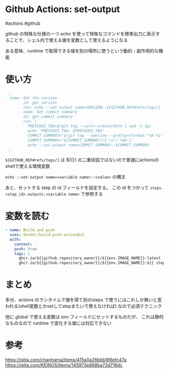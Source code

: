 # Github Actions: set-output

#actions #github

github の特殊な仕様の一つ
echo を使って特殊なコマンドを標準出力に表示することで、シェル内で使える値を変数として使えるようになる

ある意味、runtime で取得できる値を別の場所に使うという動的・副作用的な機能


# 使い方

```yaml
...
- name: Get the version
        id: get_version
        run: echo ::set-output name=VERSION::${GITHUB_REF#refs/tags/}
      - name: Get commit summary
        id: get_commit_summary
        run: |
          PREVIOUS_TAG=$(git tag --sort=-creatordate | sed -n 2p)
          echo "PREVIOUS_TAG: $PREVIOUS_TAG"
          COMMIT_SUMMARY="$(git log --oneline --pretty=tformat:"%h %s" $PREVIOUS_TAG..${{ github.ref }})"
          COMMIT_SUMMARY="${COMMIT_SUMMARY//$'\n'/'%0A'}"
          echo ::set-output name=COMMIT_SUMMARY::$COMMIT_SUMMARY
...
```

`${GITHUB_REF#refs/tags/}` は ${{}} の二重括弧ではないので普通にactionsのshellで使える環境変数

`echo ::set-output name=<variable name>::<value>`
の構文

あと、セットする step の id フィールドを設定する。
この id をつかって `steps.<step_id>.outputs.<variable name>` で参照する

# 変数を読む

```yaml
- name: Build and push
  uses: docker/build-push-action@v2
  with:
    context: .
    push: true
    tags: |
      ghcr.io/${{github.repository_owner}}/${{env.IMAGE_NAME}}:latest
      ghcr.io/${{github.repository_owner}}/${{env.IMAGE_NAME}}:${{ steps.get_version.outputs.VERSION }}
```

# まとめ
多分、actions のランタイムで値を得て別のsteps で使うにはこれしか無いと思われる(shell変数とかsetしてstepまたいで使えなければ)
なので必須テクニック


他に global で使える変数は env フィールドにセットするものだが、
これは静的なものなので runtime で変化する値には対応できない

# 参考

https://qiita.com/chanhama/items/415a0a26bbb186efc47a
https://qiita.com/KEINOS/items/145973e868ba72d716dc

